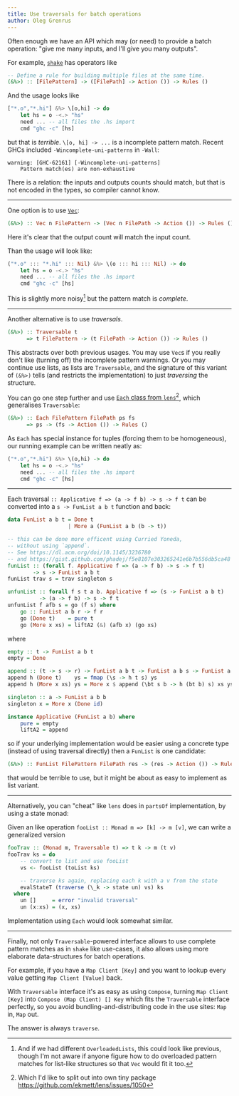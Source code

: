 ```yaml
---
title: Use traversals for batch operations
author: Oleg Grenrus
---
```


Often enough we have an API which may (or need) to provide a batch operation:
"give me many inputs, and I'll give you many outputs".

For example, [`shake`](https://hackage.haskell.org/package/shake) has operators
like

```haskell
-- Define a rule for building multiple files at the same time.
(&%>) :: [FilePattern] -> ([FilePath] -> Action ()) -> Rules ()
```


And the usage looks like

```haskell
["*.o","*.hi"] &%> \[o,hi] -> do
    let hs = o -<.> "hs"
    need ... -- all files the .hs import
    cmd "ghc -c" [hs]
```

but that is *terrible*. `\[o, hi] -> ...` is a incomplete pattern match.
Recent GHCs included `-Wincomplete-uni-patterns` in `-Wall`:

```
warning: [GHC-62161] [-Wincomplete-uni-patterns]
    Pattern match(es) are non-exhaustive
```

There is a relation: the inputs and outputs counts should match, but that is not
encoded in the types, so compiler cannot know.

---

One option is to use [`Vec`](https://hackage.haskell.org/package/vec-0.5/docs/Data-Vec-Lazy.html#t:Vec):

```haskell
(&%>) :: Vec n FilePattern -> (Vec n FilePath -> Action ()) -> Rules ()
```

Here it's clear that the output count will match the input count.

Than the usage will look like:

```haskell
("*.o" ::: "*.hi" ::: Nil) &%> \(o ::: hi ::: Nil) -> do
    let hs = o -<.> "hs"
    need ... -- all files the .hs import
    cmd "ghc -c" [hs]
```

This is slightly more noisy[^1] but the pattern match is *complete*.

[^1]: And if we had different `OverloadedLists`, this could look like previous,
though I'm not aware if anyone figure how to do overloaded pattern matches for
list-like structures so that `Vec` would fit it too.

---

Another alternative is to use *traversals*.

```haskell
(&%>) :: Traversable t
      => t FilePattern -> (t FilePath -> Action ()) -> Rules ()
```

This abstracts over both previous usages.
You may use `Vec`s if you really don't like (turning off) the incomplete
pattern warnings.
Or you may continue use lists, as lists are `Traversable`,
and the signature of this variant of `(&%>)` tells (and restricts the implementation)
to just *traversing* the structure.

You can go one step further and use [`Each` class from `lens`](https://hackage.haskell.org/package/lens-5.2.3/docs/Control-Lens-Each.html#t:Each)[^2],
which generalises `Traversable`:

```haskell
(&%>) :: Each FilePattern FilePath ps fs
      => ps -> (fs -> Action ()) -> Rules ()
```

As `Each` has special instance for tuples (forcing them to be homogeneous),
our running example can be written neatly as:

```haskell
("*.o","*.hi") &%> \(o,hi) -> do
    let hs = o -<.> "hs"
    need ... -- all files the .hs import
    cmd "ghc -c" [hs]
```

[^2]: Which I'd like to split out into own tiny package https://github.com/ekmett/lens/issues/1050

---

Each traversal `:: Applicative f => (a -> f b) -> s -> f t`
can be converted into a `s -> FunList a b t` function and back:

```haskell
data FunList a b t = Done t
                   | More a (FunList a b (b -> t))

-- this can be done more efficent using Curried Yoneda,
-- without using `append`.
-- See https://dl.acm.org/doi/10.1145/3236780
-- and https://gist.github.com/phadej/f5e8107e303265241e6b7b556db5ca48
funList :: (forall f. Applicative f => (a -> f b) -> s -> f t)
        -> s -> FunList a b t
funList trav s = trav singleton s

unfunList :: forall f s t a b. Applicative f => (s -> FunList a b t)
          -> (a -> f b) -> s -> f t
unfunList f afb s = go (f s) where
    go :: FunList a b r -> f r
    go (Done t)    = pure t
    go (More x xs) = liftA2 (&) (afb x) (go xs)
```

where

```haskell
empty :: t -> FunList a b t
empty = Done

append :: (t -> s -> r) -> FunList a b t -> FunList a b s -> FunList a b r
append h (Done t)    ys = fmap (\s -> h t s) ys
append h (More x xs) ys = More x $ append (\bt s b -> h (bt b) s) xs ys

singleton :: a -> FunList a b b
singleton x = More x (Done id)

instance Applicative (FunList a b) where
    pure = empty
    liftA2 = append
```

so if your underlying implementation would be easier using a concrete type
(instead of using traversal directly) 
then a `FunList` is one candidate:

```haskell
(&%>) :: FunList FilePattern FilePath res -> (res -> Action ()) -> Rules ()
```

that would be terrible to use, but it might be about as easy to implement
as list variant.

---

Alternatively, you can "cheat" like `lens` does in `partsOf` implementation,
by using a state monad:

Given an like operation `fooList :: Monad m => [k] -> m [v]`, we can write
a generalized version

```haskell
fooTrav :: (Monad m, Traversable t) => t k -> m (t v)
fooTrav ks = do
    -- convert to list and use fooList
    vs <- fooList (toList ks)

    -- traverse ks again, replacing each k with a v from the state
    evalStateT (traverse (\_k -> state un) vs) ks
  where
    un []     = error "invalid traversal"
    un (x:xs) = (x, xs)
```

Implementation using `Each` would look somewhat similar.

---

Finally, not only `Traversable`-powered interface allows to use
complete pattern matches as in `shake` like use-cases, it also allows
using more elaborate data-structures for batch operations.

For example, if you have a `Map Client [Key]` and you want to lookup
every value getting `Map Client [Value]` back.

With `Traversable` interface it's as easy as using `Compose`, turning `Map
Client [Key]` into `Compose (Map Client) [] Key` which fits the `Traversable`
interface perfectly, so you avoid bundling-and-distributing code in the use
sites: `Map` in, `Map` out.

The answer is always `traverse`.
